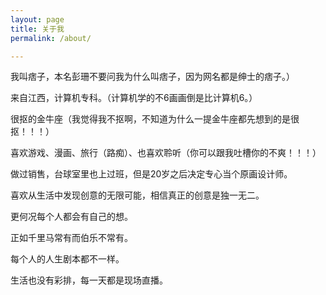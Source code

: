 ```yaml
---
layout: page
title: 关于我
permalink: /about/

---
```

我叫痞子，本名彭珊不要问我为什么叫痞子，因为网名都是绅士的痞子。）

来自江西，计算机专科。（计算机学的不6画画倒是比计算机6。）

很抠的金牛座（我觉得我不抠啊，不知道为什么一提金牛座都先想到的是很抠！！！）

喜欢游戏、漫画、旅行（路痴）、也喜欢聆听（你可以跟我吐槽你的不爽！！！）

做过销售，台球室里也上过班，但是20岁之后决定专心当个原画设计师。

喜欢从生活中发现创意的无限可能，相信真正的创意是独一无二。

更何况每个人都会有自己的想。

正如千里马常有而伯乐不常有。

每个人的人生剧本都不一样。

生活也没有彩排，每一天都是现场直播。